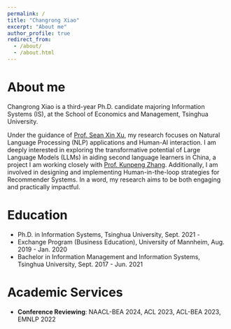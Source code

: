 ```yaml
---
permalink: /
title: "Changrong Xiao"
excerpt: "About me"
author_profile: true
redirect_from: 
  - /about/
  - /about.html
---
```


About me
===

Changrong Xiao is a third-year Ph.D. candidate majoring Information Systems (IS), at the School of Economics and Management, Tsinghua University. 

Under the guidance of [Prof. Sean Xin Xu](https://www.sem.tsinghua.edu.cn/en/info/1219/7547.htm), my research focuses on Natural Language Processing (NLP) applications and Human-AI interaction. I am deeply interested in exploring the transformative potential of Large Language Models (LLMs) in aiding second language learners in China, a project I am working closely with [Prof. Kunpeng Zhang](https://kpzhang.github.io/). Additionally, I am involved in designing and implementing Human-in-the-loop strategies for Recommender Systems. In a word, my research aims to be both engaging and practically impactful.



Education
===
* Ph.D. in Information Systems, Tsinghua University, Sept. 2021 - 
* Exchange Program (Business Education), University of Mannheim, Aug. 2019 - Jan. 2020
* Bachelor in Information Management and Information Systems, Tsinghua University, Sept. 2017 - Jun. 2021

Academic Services
===
- **Conference Reviewing**: NAACL-BEA 2024, ACL 2023, ACL-BEA 2023, EMNLP 2022


<a href="https://clustrmaps.com/site/1bw12"  title="Visit tracker"  style="display:none"><img src="//www.clustrmaps.com/map_v2.png?d=Ax4d38a46irjbUof65_jvdb5T6DD7waS9FbQtCXIHCU&cl=ffffff" /></a>
